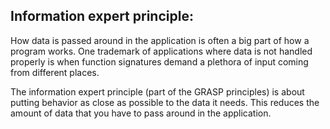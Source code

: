 ## Information expert principle:

How data is passed around in the application is often a big part of how a program works. One trademark of applications where data is not handled properly is when function signatures demand a plethora of input coming from different places.

The information expert principle (part of the GRASP principles) is about putting behavior as close as possible to the data it needs. This reduces the amount of data that you have to pass around in the application.